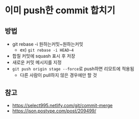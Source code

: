 # 이미 push한 commit 합치기

## 방법
* git rebase -i 원하는커밋~원하는커밋 
	* ex) `git rebase -i HEAD~4`
* 합칠 커밋에 squash 표시 후 저장
* 새로운 커밋 메시지를 지정
* `git push origin stage --force`로 push하면 리모트에 적용됨
	* 다른 사람이 pull하지 않은 경우에만 할 것

## 참고
* https://select995.netlify.com/git/commit-merge
* https://json.postype.com/post/209499/